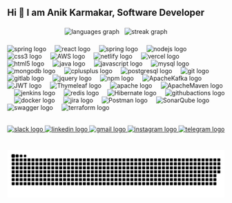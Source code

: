 <h2 align="left">Hi 👋 I am Anik Karmakar, Software Developer</h2>

###

<div align="center">
  <img src="https://github-readme-stats.vercel.app/api/top-langs?username=Anik-Dv&locale=en&hide_title=false&layout=compact&card_width=320&langs_count=5&theme=dracula&hide_border=false" height="150" alt="languages graph"  /> &nbsp;
   <img src="https://github-readme-streak-stats.herokuapp.com/?user=Anik-Dv&theme=dracula&hide_border=false" height="150" alt="streak graph"  />  
<!-- <img align="right" height="150" src="https://avatars.githubusercontent.com/u/104680177?v=4"  /> -->
</div>

###


###

<div align="left">
  <img src="https://img.shields.io/badge/spring-%236DB33F.svg" height="30" alt="spring logo"  />
  <img width="12" />
  <img src="https://cdn.jsdelivr.net/gh/devicons/devicon/icons/react/react-original.svg" height="30" alt="react logo"  />
  <img width="12" />
  <img src="https://cdn.jsdelivr.net/gh/devicons/devicon/icons/spring/spring-original.svg" height="30" alt="spring logo"  />
  <img width="12" />
  <img src="https://cdn.jsdelivr.net/gh/devicons/devicon/icons/nodejs/nodejs-original.svg" height="30" alt="nodejs logo"  />
  <img width="12" />
  <img src="https://cdn.jsdelivr.net/gh/devicons/devicon/icons/css3/css3-original.svg" height="30" alt="css3 logo"  />
  <img width="12" />
  <img src="https://img.shields.io/badge/AWS-%23FF9900.svg" height="30" alt="AWS logo"  />
  <img width="12" />
  <img src="https://img.shields.io/badge/netlify-%23000000.svg" height="30" alt="netlify logo"  />
  <img width="12" />
  <img src="https://img.shields.io/badge/vercel-%23000000.svg" height="30" alt="vercel logo"  />
  <img width="12" />
  <img src="https://cdn.jsdelivr.net/gh/devicons/devicon/icons/html5/html5-original.svg" height="30" alt="html5 logo"  />
  <img width="12" />
  <img src="https://cdn.jsdelivr.net/gh/devicons/devicon/icons/java/java-original.svg" height="30" alt="java logo"  />
  <img width="12" />
  <img src="https://cdn.jsdelivr.net/gh/devicons/devicon/icons/javascript/javascript-original.svg" height="30" alt="javascript logo"  />
  <img width="12" />
  <img src="https://cdn.jsdelivr.net/gh/devicons/devicon/icons/mysql/mysql-original.svg" height="30" alt="mysql logo"  />
  <img width="12" />
  <img src="https://cdn.jsdelivr.net/gh/devicons/devicon/icons/mongodb/mongodb-original.svg" height="30" alt="mongodb logo"  />
  <img width="12" />
  <img src="https://cdn.jsdelivr.net/gh/devicons/devicon/icons/cplusplus/cplusplus-original.svg" height="30" alt="cplusplus logo"  />
  <img width="12" />
  <img src="https://cdn.jsdelivr.net/gh/devicons/devicon/icons/postgresql/postgresql-original.svg" height="30" alt="postgresql logo"  />
  <img width="12" />
  <img src="https://cdn.jsdelivr.net/gh/devicons/devicon/icons/git/git-original.svg" height="30" alt="git logo"  />
  <img width="12" />
  <img src="https://cdn.jsdelivr.net/gh/devicons/devicon/icons/gitlab/gitlab-original.svg" height="30" alt="gitlab logo"  />
  <img width="12" />
  <img src="https://cdn.jsdelivr.net/gh/devicons/devicon/icons/jquery/jquery-original.svg" height="30" alt="jquery logo"  />
  <img width="12" />
  <img src="https://cdn.jsdelivr.net/gh/devicons/devicon/icons/npm/npm-original-wordmark.svg" height="30" alt="npm logo"  />
  <img width="12" />
  <img src="https://img.shields.io/badge/Apache%20Kafka-000" height="30" alt="ApacheKafka logo"  />
   <img width="12" />
  <img src="https://img.shields.io/badge/JWT-black" height="30" alt="JWT logo"  />
   <img width="12" />
  <img src="https://img.shields.io/badge/Thymeleaf-%23005C0F.svg" height="30" alt="Thymeleaf logo"  />
   <img width="12" />
  <img src="https://img.shields.io/badge/apache-%23D42029.svg" height="30" alt="apache logo"  />
   <img width="12" />
  <img src="https://img.shields.io/badge/Apache%20Maven-C71A36" height="30" alt="ApacheMaven logo"  />
  <img width="12" />
  <img src="https://img.shields.io/badge/jenkins-%232C5263.svg" height="30" alt="jenkins logo"  />
  <img width="12" />
  <img src="https://img.shields.io/badge/redis-%23DD0031.svg" height="30" alt="redis logo"  />
  <img width="12" />
  <img src="https://img.shields.io/badge/Hibernate-59666C" height="30" alt="Hibernate logo"  />
  <img width="12" />
  <img src="https://img.shields.io/badge/github%20actions-%232671E5.svg" height="30" alt="githubactions logo"  />
  <img width="12" />
  <img src="https://img.shields.io/badge/docker-%230db7ed.svg" height="30" alt="docker logo"  />
  <img width="12" />
  <img src="https://img.shields.io/badge/jira-%230A0FFF.svg" height="30" alt="jira logo"  />
  <img width="12" />
  <img src="https://img.shields.io/badge/Postman-FF6C37" height="30" alt="Postman logo"  />
  <img width="12" />
  <img src="https://img.shields.io/badge/SonarQube-black" height="30" alt="SonarQube logo"  />
  <img width="12" />
  <img src="https://img.shields.io/badge/-Swagger-%23Clojure" height="30" alt="swagger logo"  />
  <img width="12" />
  <img src="https://img.shields.io/badge/terraform-%235835CC.svg" height="30" alt="terraform logo"  />  
</div>

 ######
 
<div align="left">
  <a href="https://leetcode.com/u/Anik_Karmokar/" target="_blank">
    <img src="https://img.shields.io/static/v1?message=Leetcode&logo=slack&label=&color=FD9020&logoColor=blac&labelColor=&style=for-the-badge" height="35" alt="slack logo"  />
  </a>
  <a href="https://www.linkedin.com/in/anikkarmokar/" target="_blank">
    <img src="https://img.shields.io/static/v1?message=LinkedIn&logo=linkedin&label=&color=0077B5&logoColor=white&labelColor=&style=for-the-badge" height="35" alt="linkedin logo"  />
  </a>
  <a href="mailto:royanik815@gmail.com" target="_blank">
    <img src="https://img.shields.io/static/v1?message=Gmail&logo=gmail&label=&color=D14836&logoColor=white&labelColor=&style=for-the-badge" height="35" alt="gmail logo"  />
  </a>
<!--   <a href="https://www.instagram.com/ealaichiii/?igsh=MWttdnBiYWJoNnQzMQ" target="_blank">
    <img src="https://img.shields.io/static/v1?message=Instagram&logo=instagram&label=&color=E4405F&logoColor=white&labelColor=&style=for-the-badge" height="35" alt="instagram logo"  />
  </a> -->
    <a href="#" target="_blank">
    <img src="https://img.shields.io/static/v1?message=Instagram&logo=instagram&label=&color=E4405F&logoColor=white&labelColor=&style=for-the-badge" height="35" alt="instagram logo"  />
  </a>
  <a href="#" target="_blank">
    <img src="https://img.shields.io/static/v1?message=Telegram&logo=telegram&label=&color=2CA5E0&logoColor=white&labelColor=&style=for-the-badge" height="35" alt="telegram logo"  />
  </a>
</div>

###

<br clear="both">

<img src="https://raw.githubusercontent.com/Code-Mars/Code-Mars/output/snake.svg" alt="Snake animation" />

###
